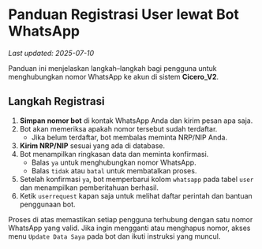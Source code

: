 # Panduan Registrasi User lewat Bot WhatsApp
*Last updated: 2025-07-10*

Panduan ini menjelaskan langkah–langkah bagi pengguna untuk
menghubungkan nomor WhatsApp ke akun di sistem **Cicero_V2**.

## Langkah Registrasi

1. **Simpan nomor bot** di kontak WhatsApp Anda dan kirim pesan apa saja.
2. Bot akan memeriksa apakah nomor tersebut sudah terdaftar.
   - Jika belum terdaftar, bot membalas meminta NRP/NIP Anda.
3. **Kirim NRP/NIP** sesuai yang ada di database.
4. Bot menampilkan ringkasan data dan meminta konfirmasi.
   - Balas `ya` untuk menghubungkan nomor WhatsApp.
   - Balas `tidak` atau `batal` untuk membatalkan proses.
5. Setelah konfirmasi `ya`, bot memperbarui kolom `whatsapp`
   pada tabel `user` dan menampilkan pemberitahuan berhasil.
6. Ketik `userrequest` kapan saja untuk melihat daftar perintah
   dan bantuan penggunaan bot.

Proses di atas memastikan setiap pengguna terhubung dengan satu nomor
WhatsApp yang valid. Jika ingin mengganti atau menghapus nomor,
akses menu `Update Data Saya` pada bot dan ikuti instruksi yang
muncul.
